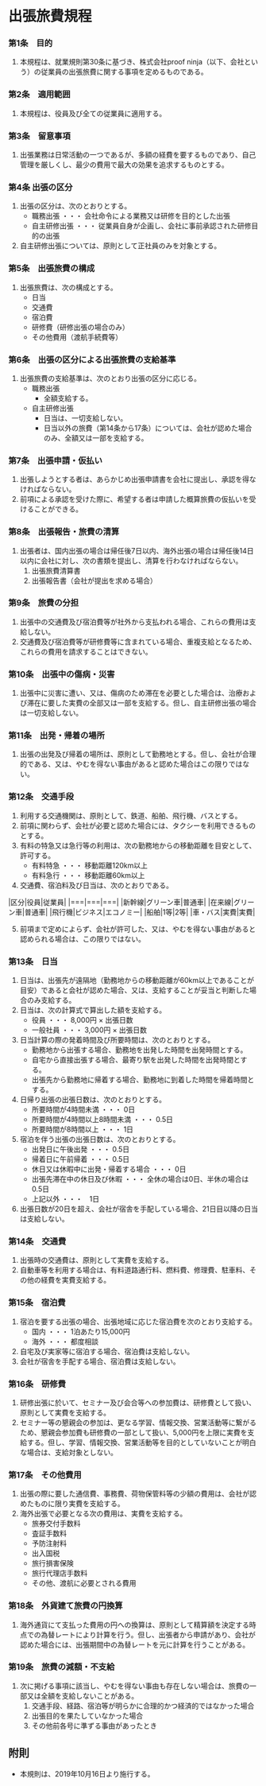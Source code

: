 # 出張旅費規程

### 第1条　目的

1. 本規程は、就業規則第30条に基づき、株式会社proof ninja（以下、会社という）の従業員の出張旅費に関する事項を定めるものである。

### 第2条　適用範囲

1. 本規程は、役員及び全ての従業員に適用する。

### 第3条　留意事項

1. 出張業務は日常活動の一つであるが、多額の経費を要するものであり、自己管理を厳しくし、最少の費用で最大の効果を追求するものとする。

### 第4条 出張の区分

1. 出張の区分は、次のとおりとする。
    * 職務出張 ・・・ 会社命令による業務又は研修を目的とした出張
    * 自主研修出張 ・・・ 従業員自身が企画し、会社に事前承認された研修目的の出張
2. 自主研修出張については、原則として正社員のみを対象とする。

### 第5条　出張旅費の構成

1. 出張旅費は、次の構成とする。
    * 日当
    * 交通費
    * 宿泊費
    * 研修費（研修出張の場合のみ）
    * その他費用（渡航手続費等）

### 第6条　出張の区分による出張旅費の支給基準

1. 出張旅費の支給基準は、次のとおり出張の区分に応じる。
	* 職務出張
		* 全額支給する。
	* 自主研修出張
		* 日当は、一切支給しない。
		* 日当以外の旅費（第14条から17条）については、会社が認めた場合のみ、全額又は一部を支給する。

### 第7条　出張申請・仮払い

1. 出張しようとする者は、あらかじめ出張申請書を会社に提出し、承認を得なければならない。
2. 前項による承認を受けた際に、希望する者は申請した概算旅費の仮払いを受けることができる。

### 第8条　出張報告・旅費の清算

1. 出張者は、国内出張の場合は帰任後7日以内、海外出張の場合は帰任後14日以内に会社に対し、次の書類を提出し、清算を行わなければならない。
	1. 出張旅費清算書
	2. 出張報告書（会社が提出を求める場合）

### 第9条　旅費の分担

1. 出張中の交通費及び宿泊費等が社外から支払われる場合、これらの費用は支給しない。
2. 交通費及び宿泊費等が研修費等に含まれている場合、重複支給となるため、これらの費用を請求することはできない。

### 第10条　出張中の傷病・災害

1. 出張中に災害に遭い、又は、傷病のため滞在を必要とした場合は、治療および滞在に要した実費の全部又は一部を支給する。但し、自主研修出張の場合は一切支給しない。

### 第11条　出発・帰着の場所

1. 出張の出発及び帰着の場所は、原則として勤務地とする。但し、会社が合理的である、又は、やむを得ない事由があると認めた場合はこの限りではない。

### 第12条　交通手段

1. 利用する交通機関は、原則として、鉄道、船舶、飛行機、バスとする。
2. 前項に関わらず、会社が必要と認めた場合には、タクシーを利用できるものとする。
3. 有料の特急又は急行等の利用は、次の勤務地からの移動距離を目安として、許可する。
    * 有料特急 ・・・ 移動距離120km以上
    * 有料急行 ・・・ 移動距離60km以上
4. 交通費、宿泊料及び日当は、次のとおりである。

|区分|役員|従業員|
|===|===|===|
|新幹線|グリーン車|普通車|
|在来線|グリーン車|普通車|
|飛行機|ビジネス|エコノミー|
|船舶|1等|2等|
|車・バス|実費|実費|

5. 前項まで定めによらず、会社が許可した、又は、やむを得ない事由があると認められる場合は、この限りではない。

### 第13条　日当

1. 日当は、出張先が遠隔地（勤務地からの移動距離が60km以上であることが目安）であると会社が認めた場合、又は、支給することが妥当と判断した場合のみ支給する。
2. 日当は、次の計算式で算出した額を支給する。
	* 役員 ・・・ 8,000円 × 出張日数
    * 一般社員 ・・・ 3,000円 × 出張日数
3. 日当計算の際の発着時間及び所要時間は、次のとおりとする。
    * 勤務地から出張する場合、勤務地を出発した時間を出発時間とする。
    * 自宅から直接出張する場合、最寄り駅を出発した時間を出発時間とする。
    * 出張先から勤務地に帰着する場合、勤務地に到着した時間を帰着時間とする。
4. 日帰り出張の出張日数は、次のとおりとする。
    * 所要時間が4時間未満 ・・・ 0日
    * 所要時間が4時間以上8時間未満 ・・・ 0.5日
    * 所要時間が8時間以上 ・・・ 1日
5. 宿泊を伴う出張の出張日数は、次のとおりとする。
    * 出発日に午後出発 ・・・ 0.5日
    * 帰着日に午前帰着 ・・・ 0.5日
    * 休日又は休暇中に出発・帰着する場合 ・・・ 0日
    * 出張先滞在中の休日及び休暇 ・・・ 全休の場合は0日、半休の場合は0.5日
    * 上記以外  ・・・　1日
6. 出張日数が20日を超え、会社が宿舎を手配している場合、21日目以降の日当は支給しない。

### 第14条　交通費

1. 出張時の交通費は、原則として実費を支給する。
2. 自動車等を利用する場合は、有料道路通行料、燃料費、修理費、駐車料、その他の経費を実費支給する。

### 第15条　宿泊費

1. 宿泊を要する出張の場合、出張地域に応じた宿泊費を次のとおり支給する。
    * 国内 ・・・ 1泊あたり15,000円
    * 海外 ・・・ 都度相談
2. 自宅及び実家等に宿泊する場合、宿泊費は支給しない。
3. 会社が宿舎を手配する場合、宿泊費は支給しない。

### 第16条　研修費

1. 研修出張に於いて、セミナー及び会合等への参加費は、研修費として扱い、原則として実費を支給する。
2. セミナー等の懇親会の参加は、更なる学習、情報交換、営業活動等に繋がるため、懇親会参加費も研修費の一部として扱い、5,000円を上限に実費を支給する。但し、学習、情報交換、営業活動等を目的としていないことが明白な場合は、支給対象としない。

### 第17条　その他費用

1. 出張の際に要した通信費、事務費、荷物保管料等の少額の費用は、会社が認めたものに限り実費を支給する。
2. 海外出張で必要となる次の費用は、実費を支給する。
    * 旅券交付手数料
    * 査証手数料
    * 予防注射料
    * 出入国税
    * 旅行損害保険
    * 旅行代理店手数料
    * その他、渡航に必要とされる費用

### 第18条　外貨建て旅費の円換算

1. 海外通貨にて支払った費用の円への換算は、原則として精算額を決定する時点での為替レートにより計算を行う。但し、出張者から申請があり、会社が認めた場合には、出張期間中の為替レートを元に計算を行うことがある。

### 第19条　旅費の減額・不支給

1. 次に掲げる事項に該当し、やむを得ない事由も存在しない場合は、旅費の一部又は全額を支給しないことがある。
    1. 交通手段、経路、宿泊等が明らかに合理的かつ経済的ではなかった場合
    2. 出張目的を果たしていなかった場合
    3. その他前各号に準ずる事由があったとき


## 附則

* 本規則は、2019年10月16日より施行する。
